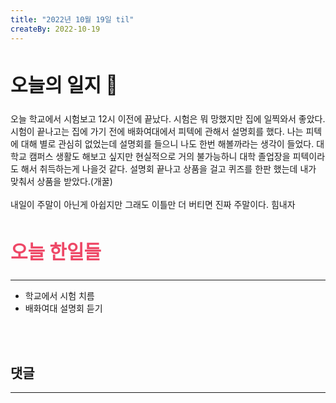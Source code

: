 ```yaml
---
title: "2022년 10월 19일 til"
createBy: 2022-10-19
---
```



##  <h2 style="font-size: 30px">오늘의 일지 🎪</h2>
오늘 학교에서 시험보고 12시 이전에 끝났다. 시험은 뭐 망했지만 집에 일찍와서 좋았다. 시험이 끝나고는 집에 가기 전에 배화여대에서 피텍에 관해서 설명회를 했다. 나는 피텍에 대해 별로 관심히 없었는데 설명회를 들으니 나도 한번 해볼까라는 생각이 들었다. 대학교 캠퍼스 생활도 해보고 싶지만 현실적으로 거의 불가능하니 대학 졸업장을 피텍이라도 해서 취득하는게 나을것 같다. 설명회 끝나고 상품을 걸고 퀴즈를 한판 했는데 내가 맞춰서 상품을 받았다.(개꿀)
<br>
<br>
내일이 주말이 아닌게 아쉽지만 그래도 이틀만 더 버티면 진짜 주말이다. 힘내자



## <h2 style="color: #ee4867; font-size: 30px">오늘 한일들</h2>
--- 
- 학교에서 시험 치름
- 배화여대 설명회 듣기

<br>
<br>

## 댓글
---
<br>

<Comment />
